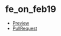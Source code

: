 # fe_on_feb19
 - [Preview](https://irakalmykova.github.io/fe_on_feb19/)
 - [PullRequest](https://github.com/IraKalmykova/fe_on_feb19/pull/1/files)